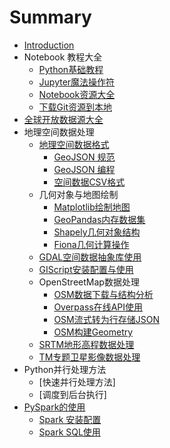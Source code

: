 # Summary

* [Introduction](README.md)
* Notebook 教程大全
    * [Python基础教程](doc/pystart_catalog.md)
    * [Jupyter魔法操作符](doc/jupyter_magics.md)
    * [Notebook资源大全](git_list.md)
    * [下载Git资源到本地](git_get.md)
* [全球开放数据源大全](doc/opendatasource.md)
* 地理空间数据处理
    * [地理空间数据格式](doc/geoformat.md)
        * [GeoJSON 规范](doc/geojson.md)
        * [GeoJSON 编程](doc/pygeojson.md)
        * [空间数据CSV格式](doc/geocsv.md)
    * 几何对象与地图绘制
        * [Matplotlib绘制地图](doc/mpl_basemap.md)
        * [GeoPandas内存数据集](doc/geoagebra.md)
        * [Shapely几何对象结构](doc/shapely.md)
        * [Fiona几何计算操作](doc/fiona.md)
    * [GDAL空间数据抽象库使用](doc/gdal-geometry.md)
    * [GIScript安装配置与使用](doc/giscript_quickstart.md)
    * OpenStreetMap数据处理
        * [OSM数据下载与结构分析](doc/osm-discovery.md)
        * [Overpass在线API使用](doc/osm-overpass-node.md)
        * [OSM流式转为行存储JSON](doc/osm-extract2json.md)
        * [OSM构建Geometry](doc/osm-spark.md)
    * [SRTM地形高程数据处理](doc/srtm_usgs.md)
    * [TM专题卫星影像数据处理](doc/tm_basic.md)    
* Python并行处理方法
    * [快速并行处理方法]
    * [调度到后台执行]
* [PySpark的使用](doc/spark.md)
    * [Spark 安装配置](doc/sparksetup.md)
    * [Spark SQL使用](doc/pysparksql.md)

